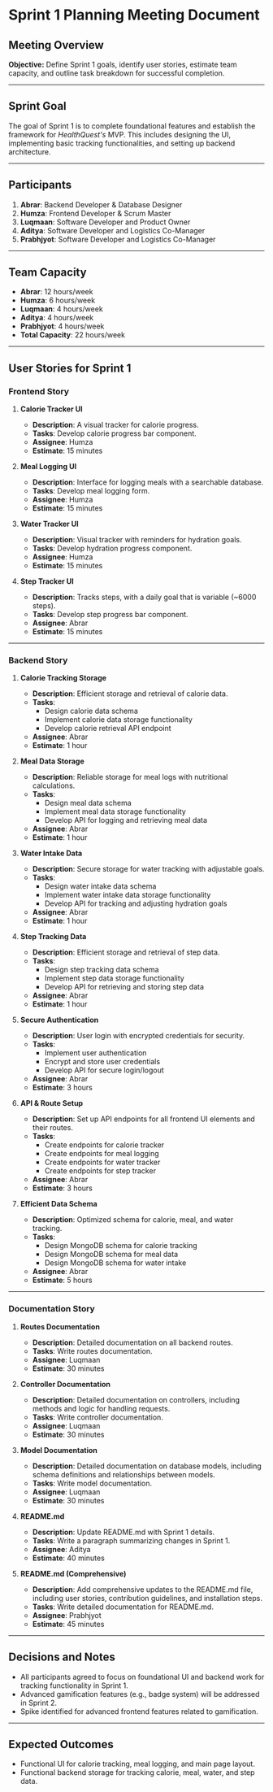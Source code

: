# Sprint 1 Planning Meeting Document  

## Meeting Overview  
**Objective:** Define Sprint 1 goals, identify user stories, estimate team capacity, and outline task breakdown for successful completion.  

---

## Sprint Goal  
The goal of Sprint 1 is to complete foundational features and establish the framework for *HealthQuest's* MVP. This includes designing the UI, implementing basic tracking functionalities, and setting up backend architecture.  

---

## Participants  
1. **Abrar**: Backend Developer & Database Designer  
2. **Humza**: Frontend Developer & Scrum Master  
3. **Luqmaan**: Software Developer and Product Owner  
4. **Aditya**: Software Developer and Logistics Co-Manager  
5. **Prabhjyot**: Software Developer and Logistics Co-Manager  

---

## Team Capacity  
- **Abrar**: 12 hours/week  
- **Humza**: 6 hours/week  
- **Luqmaan**: 4 hours/week  
- **Aditya**: 4 hours/week  
- **Prabhjyot**: 4 hours/week  
- **Total Capacity**: 22 hours/week  

---

## User Stories for Sprint 1  

### **Frontend Story**  

1. **Calorie Tracker UI**  
   - **Description**: A visual tracker for calorie progress.  
   - **Tasks**: Develop calorie progress bar component.  
   - **Assignee**: Humza  
   - **Estimate**: 15 minutes  

2. **Meal Logging UI**  
   - **Description**: Interface for logging meals with a searchable database.  
   - **Tasks**: Develop meal logging form.  
   - **Assignee**: Humza  
   - **Estimate**: 15 minutes  

3. **Water Tracker UI**  
   - **Description**: Visual tracker with reminders for hydration goals.  
   - **Tasks**: Develop hydration progress component.  
   - **Assignee**: Humza  
   - **Estimate**: 15 minutes  

4. **Step Tracker UI**  
   - **Description**: Tracks steps, with a daily goal that is variable (~6000 steps).  
   - **Tasks**: Develop step progress bar component.  
   - **Assignee**: Abrar  
   - **Estimate**: 15 minutes  

---

### **Backend Story**  

1. **Calorie Tracking Storage**  
   - **Description**: Efficient storage and retrieval of calorie data.  
   - **Tasks**:  
     - Design calorie data schema  
     - Implement calorie data storage functionality  
     - Develop calorie retrieval API endpoint  
   - **Assignee**: Abrar  
   - **Estimate**: 1 hour  

2. **Meal Data Storage**  
   - **Description**: Reliable storage for meal logs with nutritional calculations.  
   - **Tasks**:  
     - Design meal data schema  
     - Implement meal data storage functionality  
     - Develop API for logging and retrieving meal data  
   - **Assignee**: Abrar  
   - **Estimate**: 1 hour  

3. **Water Intake Data**  
   - **Description**: Secure storage for water tracking with adjustable goals.  
   - **Tasks**:  
     - Design water intake data schema  
     - Implement water intake data storage functionality  
     - Develop API for tracking and adjusting hydration goals  
   - **Assignee**: Abrar  
   - **Estimate**: 1 hour  

4. **Step Tracking Data**  
   - **Description**: Efficient storage and retrieval of step data.  
   - **Tasks**:  
     - Design step tracking data schema  
     - Implement step data storage functionality  
     - Develop API for retrieving and storing step data  
   - **Assignee**: Abrar  
   - **Estimate**: 1 hour  

5. **Secure Authentication**  
   - **Description**: User login with encrypted credentials for security.  
   - **Tasks**:  
     - Implement user authentication  
     - Encrypt and store user credentials  
     - Develop API for secure login/logout  
   - **Assignee**: Abrar  
   - **Estimate**: 3 hours  

6. **API & Route Setup**  
   - **Description**: Set up API endpoints for all frontend UI elements and their routes.  
   - **Tasks**:  
     - Create endpoints for calorie tracker  
     - Create endpoints for meal logging  
     - Create endpoints for water tracker  
     - Create endpoints for step tracker  
   - **Assignee**: Abrar  
   - **Estimate**: 3 hours  

7. **Efficient Data Schema**  
   - **Description**: Optimized schema for calorie, meal, and water tracking.  
   - **Tasks**:  
     - Design MongoDB schema for calorie tracking  
     - Design MongoDB schema for meal data  
     - Design MongoDB schema for water intake  
   - **Assignee**: Abrar  
   - **Estimate**: 5 hours  

---

### **Documentation Story**  

1. **Routes Documentation**  
   - **Description**: Detailed documentation on all backend routes.  
   - **Tasks**: Write routes documentation.  
   - **Assignee**: Luqmaan  
   - **Estimate**: 30 minutes  

2. **Controller Documentation**  
   - **Description**: Detailed documentation on controllers, including methods and logic for handling requests.  
   - **Tasks**: Write controller documentation.  
   - **Assignee**: Luqmaan  
   - **Estimate**: 30 minutes  

3. **Model Documentation**  
   - **Description**: Detailed documentation on database models, including schema definitions and relationships between models.  
   - **Tasks**: Write model documentation.  
   - **Assignee**: Luqmaan  
   - **Estimate**: 30 minutes  

4. **README.md**  
   - **Description**: Update README.md with Sprint 1 details.  
   - **Tasks**: Write a paragraph summarizing changes in Sprint 1.  
   - **Assignee**: Aditya  
   - **Estimate**: 40 minutes  

5. **README.md (Comprehensive)**  
   - **Description**: Add comprehensive updates to the README.md file, including user stories, contribution guidelines, and installation steps.  
   - **Tasks**: Write detailed documentation for README.md.  
   - **Assignee**: Prabhjyot  
   - **Estimate**: 45 minutes  

---

## Decisions and Notes  
- All participants agreed to focus on foundational UI and backend work for tracking functionality in Sprint 1.  
- Advanced gamification features (e.g., badge system) will be addressed in Sprint 2.  
- Spike identified for advanced frontend features related to gamification.  

---

## Expected Outcomes  
- Functional UI for calorie tracking, meal logging, and main page layout.  
- Functional backend storage for tracking calorie, meal, water, and step data.  